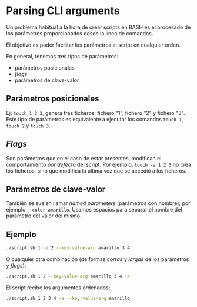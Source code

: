 # Parsing CLI arguments

Un problema habitual a la hora de crear scripts en BASH es el procesado de los parámetros proporcionados desde la línea de comandos.

El objetivo es poder facilitar los parámetros al script en cualquier orden.

En general, tenemos tres tipos de parámetros:

- parámetros posicionales
- *flags*
- parámetros de clave-valor

## Parámetros posicionales

Ej: `touch 1 2 3`, genera tres ficheros: fichero "1", fichero "2" y fichero "3". Este tipo de parámetros es equivalente a ejecutar los comandos `touch 1`, `touch 2` y `touch 3`.

## *Flags*

Son parámetros que en el caso de estar presentes, modifican el comportamiento *por defecto* del script. Por ejemplo, `touch -a 1 2 3` no crea los ficheros, sino que modifica la última vez que se accedió a los ficheros.

## Parámetros de clave-valor

También se suelen llamar *named parameters* (parámetros con nombre); por ejemplo `--color amarillo`. Usamos espacios para separar el nombre del parámetro del valor del mismo.

## Ejemplo

```bash
./script.sh 1 -a 2 --key-value-arg amarillo 3 4
```

O cualquier otra combinación (de formas *cortas* y *largas* de los parámetros y *flags*):

```bash
./script.sh 1 2 --key-value-arg amarillo 3 4 -a 
```

El script recibe los argumentos ordenados:

```bash
./script.sh 1 2 3 4 -a --key-value-arg amarillo
```
